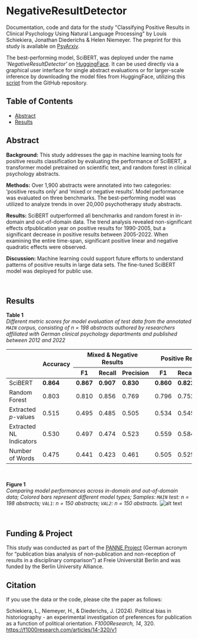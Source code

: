 # NegativeResultDetector
Documentation, code and data for the study "Classifying Positive Results in Clinical Psychology Using Natural Language Processing" by Louis Schiekiera, Jonathan 
Diederichs & Helen Niemeyer. The preprint for this study is available on [PsyArxiv](https://osf.io/preprints/psyarxiv/uxyzh).

The best-performing model, SciBERT, was deployed under the name *'NegativeResultDetector'* on [HuggingFace](https://huggingface.co/ClinicalMetascience/NegativeResultDetector). It can be used directly via a graphical user interface for single abstract evaluations or for larger-scale inference by downloading the model files from HuggingFace, utilizing this [script](https://github.com/schiekiera/NegativeResultDetector/blob/main/Scripts/example_folder/Predict_Example_Abstracts_using_NegativeResultDetector.ipynb) from the GitHub repository.


## Table of Contents
- [Abstract](#abstract)
- [Results](#results)


## Abstract  
**Background:** This study addresses the gap in machine learning tools for positive results classification by evaluating the performance of SciBERT, a transformer model pretrained on scientific text, and random forest in clinical psychology abstracts. 

**Methods:** Over 1,900 abstracts were annotated into two categories: ‘positive results only’ and ‘mixed or negative results’. Model performance was evaluated on three benchmarks. The best-performing model was utilized to analyze trends in over 20,000 psychotherapy study abstracts.

**Results:** SciBERT outperformed all benchmarks and random forest in in-domain and out-of-domain data. The trend analysis revealed non-significant effects ofpublication year on positive results for 1990-2005, but a significant decrease in positive results between 2005-2022.  When examining the entire time-span, significant positive linear and negative quadratic effects were observed.

**Discussion:** Machine learning could support future efforts to understand patterns of positive results in large data sets. The fine-tuned SciBERT model was deployed for public use.

<br>

## Results
**Table 1** <br>
*Different metric scores for model evaluation of test data from the annotated `MAIN` corpus, consisting of *n* = 198 abstracts authored by researchers affiliated with German clinical psychology departments and published between 2012 and 2022*
<table>
    <thead>
        <tr>
            <th rowspan="2"></th>
            <th rowspan="2">Accuracy</th>
            <th colspan="3">Mixed &amp; Negative Results</th>
            <th colspan="3">Positive Results Only</th>
        </tr>
        <tr>
            <th>F1</th>
            <th>Recall</th>
            <th>Precision</th>
            <th>F1</th>
            <th>Recall</th>
            <th>Precision</th>
        </tr>
    </thead>
    <tbody>
        <tr>
            <td>SciBERT</td>
            <td><strong>0.864</strong></td>
            <td><strong>0.867</strong></td>
            <td><strong>0.907</strong></td>
            <td><strong>0.830</strong></td>
            <td><strong>0.860</strong></td>
            <td><strong>0.822</strong></td>
            <td><strong>0.902</strong></td>
        </tr>
        <tr>
            <td>Random Forest</td>
            <td>0.803</td>
            <td>0.810</td>
            <td>0.856</td>
            <td>0.769</td>
            <td>0.796</td>
            <td>0.752</td>
            <td>0.844</td>
        </tr>
        <tr>
            <td>Extracted <em>p</em>-values</td>
            <td>0.515</td>
            <td>0.495</td>
            <td>0.485</td>
            <td>0.505</td>
            <td>0.534</td>
            <td>0.545</td>
            <td>0.524</td>
        </tr>
        <tr>
            <td>Extracted NL Indicators</td>
            <td>0.530</td>
            <td>0.497</td>
            <td>0.474</td>
            <td>0.523</td>
            <td>0.559</td>
            <td>0.584</td>
            <td>0.536</td>
        </tr>
        <tr>
            <td>Number of Words</td>
            <td>0.475</td>
            <td>0.441</td>
            <td>0.423</td>
            <td>0.461</td>
            <td>0.505</td>
            <td>0.525</td>
            <td>0.486</td>
        </tr>
    </tbody>
</table>

<br>

**Figure 1** <br>
*Comparing model performances across in-domain and out-of-domain data; Colored bars represent different model types; Samples: `MAIN` test: n = 198 abstracts; `VAL1`: n = 150 abstracts; `VAL2`: n = 150 abstracts.*
![alt text](https://github.com/schiekiera/NegativeResultDetector/blob/main/img/barplot_results_models.jpg?raw=true)

<br>



## Funding & Project
This study was conducted as part of the [PANNE Project](https://www.berlin-university-alliance.de/en/commitments/research-quality/project-list-20/panne/index.html) (German acronym for “publication bias analysis of non-publication and non-reception of results in a disciplinary comparison”) at Freie Universität Berlin and was funded by the Berlin University Alliance.


## Citation
If you use the data or the code, please cite the paper as follows:

Schiekiera, L., Niemeyer, H., & Diederichs, J. (2024). Political bias in historiography - an experimental investigation of preferences for publication as a function of political orientation. *F1000Research, 14*, 320. https://f1000research.com/articles/14-320/v1
